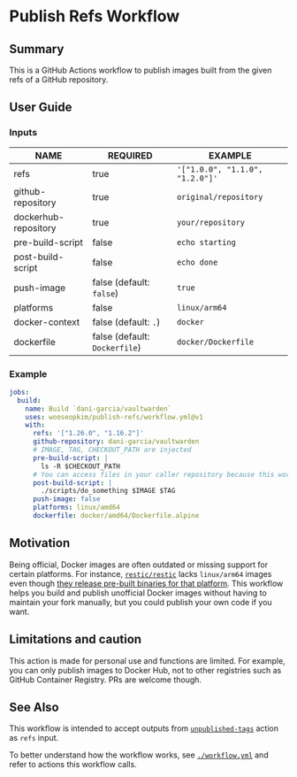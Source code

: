 # Publish Refs Workflow

## Summary

This is a GitHub Actions workflow to publish images built from the given refs of a GitHub repository.

## User Guide

### Inputs

|NAME|REQUIRED|EXAMPLE|
|-|-|-|
|refs|true|`'["1.0.0", "1.1.0", "1.2.0"]'`|
|github-repository|true|`original/repository`|
|dockerhub-repository|true|`your/repository`|
|pre-build-script|false|`echo starting`|
|post-build-script|false|`echo done`|
|push-image|false (default: `false`)|`true`|
|platforms|false|`linux/arm64`|
|docker-context|false (default: `.`)|`docker`|
|dockerfile|false (default: `Dockerfile`)|`docker/Dockerfile`|

### Example

```yaml
jobs:
  build:
    name: Build `dani-garcia/vaultwarden`
    uses: wooseopkim/publish-refs/workflow.yml@v1
    with:
      refs: '["1.26.0", "1.16.2"]'
      github-repository: dani-garcia/vaultwarden
      # IMAGE, TAG, CHECKOUT_PATH are injected
      pre-build-script: |
        ls -R $CHECKOUT_PATH
      # You can access files in your caller repository because this workflow `checkout`s for you.
      post-build-script: |
        ./scripts/do_something $IMAGE $TAG
      push-image: false
      platforms: linux/amd64
      dockerfile: docker/amd64/Dockerfile.alpine
```

## Motivation

Being official, Docker images are often outdated or missing support for certain platforms. For instance, [`restic/restic`](https://hub.docker.com/r/restic/restic) lacks `linux/arm64` images even though [they release pre-built binaries for that platform](https://github.com/restic/restic/releases). This workflow helps you build and publish unofficial Docker images without having to maintain your fork manually, but you could publish your own code if you want.

## Limitations and caution

This action is made for personal use and functions are limited. For example, you can only publish images to Docker Hub, not to other registries such as GitHub Container Registry. PRs are welcome though.

## See Also

This workflow is intended to accept outputs from [`unpublished-tags`](https://github.com/marketplace/actions/unpublished-tags) action as `refs` input.

To better understand how the workflow works, see [`./workflow.yml`](./workflow.yml) and refer to actions this workflow calls.
